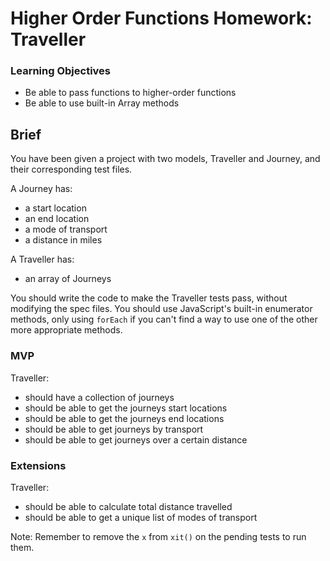 # Higher Order Functions Homework: Traveller

### Learning Objectives
- Be able to pass functions to higher-order functions
- Be able to use built-in Array methods

## Brief

You have been given a project with two models, Traveller and Journey, and their corresponding test files.

A Journey has:

- a start location
- an end location
- a mode of transport
- a distance in miles

A Traveller has:

- an array of Journeys

You should write the code to make the Traveller tests pass, without modifying the spec files. You should use JavaScript's built-in enumerator methods, only using `forEach` if you can't find a way to use one of the other more appropriate methods.

### MVP

Traveller:

- should have a collection of journeys
- should be able to get the journeys start locations
- should be able to get the journeys end locations
- should be able to get journeys by transport
- should be able to get journeys over a certain distance

### Extensions

Traveller:

- should be able to calculate total distance travelled
- should be able to get a unique list of modes of transport

Note: Remember to remove the `x` from `xit()` on the pending tests to run them.